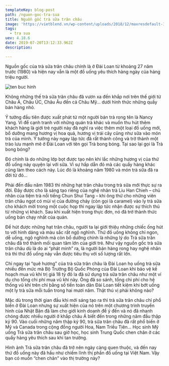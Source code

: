 ```yaml
---
templateKey: blog-post
path: /nguon-goc-tra-sua
title: Nguồn gốc trà sữa trân châu
image: 'https://vietblend.vn/wp-content/uploads/2018/12/maxresdefault-1.jpg' 
tags:
  - tra sua
uev: 4.18.6
date: 2019-07-20T13:12:33.962Z
description:

---
```



Nguồn gốc của trà sữa trân châu chính là ở Đài Loan từ khoảng 27 năm trước (1980) và hiện nay vẫn là một đồ uống yêu thích hàng ngày của hàng triệu người.

![ten buc hinh](https://vietblend.vn/wp-content/uploads/2018/12/maxresdefault-1.jpg "ten buc hinh")

Không những thế trà sữa trân châu đã vươn xa đến khắp nơi trên thế giới từ Châu Á, Châu ÚC, Châu Âu đến cả Châu Mỹ… dưới hình thức những quầy bán hàng nhỏ.
 

Ý tưởng đầu tiên được xuất phát từ một người bán trà rong tên là Nancy Yang. Vì để cạnh tranh với những quán trà khác và muốn thu hút thêm khách hàng là giới trẻ người này đã nghĩ ra việc thêm một loại đồ uống mới, bổ dưỡng mang hương vị hoa quả, hương vị trái cây cũng như sữa vào món trà của mình. Ý tưởng này ngay lập tức đã rất thành công và trở thành một trào lưu mạnh mẽ ở Đài Loan với tên gọi Trà bong bóng. Tại sao lại gọi là Trà bong bóng?

Đó chính là do những lớp bọt được tạo nên khi lắc những hương vị của thứ đồ uống này quyện lại với sữa. Vì sự hấp dẫn đó mà các quầy hàng khác cũng làm theo cách này. Lúc đó là khoảng năm 1980 và món trà sữa đã ra đời từ đó…

Phải đến đầu năm 1983 thì những hạt trân châu trong trà sữa mới thực sự ra đời. Đây được cho là sáng tạo riêng của nghệ nhân trà Liu Han Chieh – chủ nhân của tiệm trà nổi tiếng Chun Shui Tang – khi ông thử cho những viên trân châu ngọt có mùi vị của đường cháy (còn gọi là caramel) vào ly trà sữa cho khách mời trong một cuộc họp thì ngay lập tức nhận được sự thích thú từ những vị khách. Sau khi xuất hiện trong thực đơn, nó đã trở thành thức uống bán chạy nhất của quán.

Để hút được những hạt trân châu, người ta lại giới thiệu những chiếc ống hút to với hình dáng và màu sắc rất ngộ nghĩnh. Thứ đồ uống không chỉ ngon, dễ uống, ngộ nghĩnh mà còn bổ dưỡng chính là những lý do Trà sữa trân châu đã trở thành mối quan tâm lớn của giới trẻ. Như vậy nguồn gốc trà sữa trân châu dù là do ai “phát minh” ra, là người bán hàng rong hay nghệ nhân trà thì thứ đồ uống này vẫn được tiêu thụ với số lượng rất lớn.

Chỉ ngay tại “quê hương” của trà sữa trân châu là Đài Loan họ uống trà sữa nhiều đến mức mà Bộ Trưởng Bộ Quốc Phòng của Đài Loan khi bảo vệ kế hoạch mua vũ khí trị giá 18 tỷ đô la đã sử dụng trà sữa trân châu như một ví dụ cho tổng chi phí mua vũ khí này. Ông đã so sánh, tổng chi phí cho hệ thống vũ khí trên chỉ bằng số tiền toàn dân Đài Loan tiết kiệm khi bớt uống một ly trà sữa mỗi tuần trong hai mươi năm. Thật thú vị phải không nào?


Mặc dù trong thời gian đầu khi mới sáng tạo ra thì trà sữa trân châu chỉ phổ biến ở Đài Loan nhưng sự xuất hiện của nó trên một chương trình truyền hình của Nhật Bản đã làm cho giới kinh doanh để ý đến và nó đã nhanh chóng được nhiều người ở khắp châu Á biết đến trong những năm đầu thập kỷ 90. Vào cuối những năm thập kỷ 90, trà sữa trân châu đã rất phổ biến ở Mỹ và Canada trong cộng đồng người Hoa, Nam Triều Tiên… Học sinh Mỹ uống Trà sữa trân châu sau giờ học, học sinh Trung Quốc chen chân ở các quầy hàng yêu thích sau khi tan trường.

Hình ảnh Trà sữa trân châu đã trở nên ngày càng quen thuộc, và đến nay thứ đồ uống này đã hầu như chiếm lĩnh thị phần đồ uống tại Việt Nam. Vậy bạn có muốn “chen chân” vào thị trường này?